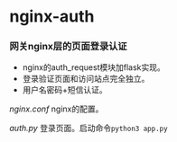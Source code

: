 # nginx-auth
### 网关nginx层的页面登录认证

- nginx的auth_request模块加flask实现。
- 登录验证页面和访问站点完全独立。
- 用户名密码+短信认证。

*nginx.conf*  nginx的配置。

*auth.py*  登录页面。启动命令`python3 app.py`

